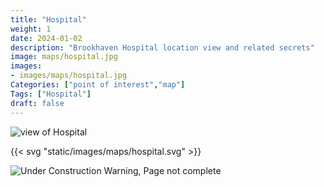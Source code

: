 ```yaml
---
title: "Hospital"
weight: 1
date: 2024-01-02
description: "Brookhaven Hospital location view and related secrets"
image: maps/hospital.jpg
images:
- images/maps/hospital.jpg
Categories: ["point of interest","map"]
Tags: ["Hospital"]
draft: false
--- 
```



<!-- ![LOC PIC]() -->

![view of Hospital](/images/maps/hospital.jpg)

{{< svg "static/images/maps/hospital.svg" >}}

![Under Construction Warning, Page not complete](/images/under_construction.png)

<!-- <hr style="background-color: #28b44c" size=8>

### CaseBook Items

- [URL](/)

<hr style="background-color: #28b44c" size=8>

### Quests

- [URL](/) -->
